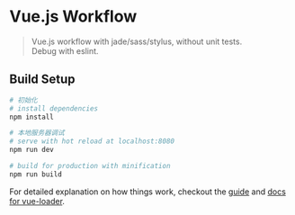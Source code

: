 # Vue.js Workflow

> Vue.js workflow with jade/sass/stylus, without unit tests.<br>
> Debug with eslint.

## Build Setup

``` bash
# 初始化
# install dependencies
npm install

# 本地服务器调试
# serve with hot reload at localhost:8080
npm run dev

# build for production with minification
npm run build

```

For detailed explanation on how things work, checkout the [guide](http://vuejs-templates.github.io/webpack/) and [docs for vue-loader](http://vuejs.github.io/vue-loader).
